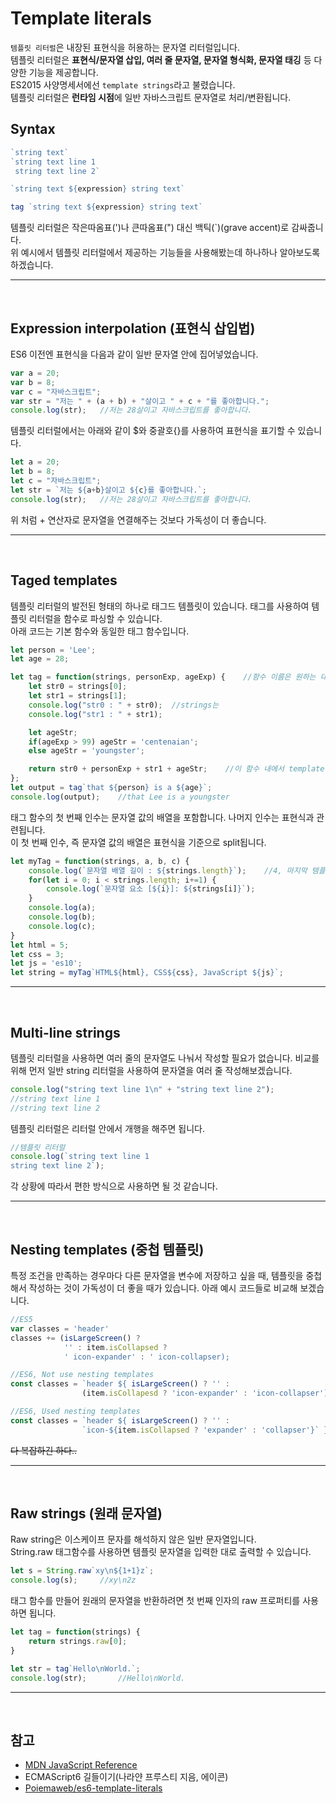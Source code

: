 # Template literals

`템플릿 리터럴`은 내장된 표현식을 허용하는 문자열 리터럴입니다.  
템플릿 리터럴은 **표현식/문자열 삽입, 여러 줄 문자열, 문자열 형식화, 문자열 태깅** 등 다양한 기능을 제공합니다.  
ES2015 사양명세서에선 `template strings`라고 불렸습니다.  
템플릿 리터럴은 **런타임 시점**에 일반 자바스크립트 문자열로 처리/변환됩니다.   

## Syntax
```js
`string text`
`string text line 1
 string text line 2`

`string text ${expression} string text`

tag `string text ${expression} string text`
```
템플릿 리터럴은 작은따옴표(')나 큰따옴표(") 대신 백틱(`)(grave accent)로 감싸줍니다.  
위 예시에서 템플릿 리터럴에서 제공하는 기능들을 사용해봤는데 하나하나 알아보도록 하겠습니다.

---
<br>

## Expression interpolation (표현식 삽입법)
ES6 이전엔 표현식을 다음과 같이 일반 문자열 안에 집어넣었습니다.
```js
var a = 20;
var b = 8;
var c = "자바스크립트";
var str = "저는 " + (a + b) + "살이고 " + c + "를 좋아합니다.";
console.log(str);   //저는 28살이고 자바스크립트를 좋아합니다.
```

템플릿 리터럴에서는 아래와 같이 $와 중괄호{}를 사용하여 표현식을 표기할 수 있습니다.  
```js
let a = 20;
let b = 8;
let c = "자바스크립트";
let str = `저는 ${a+b}살이고 ${c}를 좋아합니다.`;
console.log(str);   //저는 28살이고 자바스크립트를 좋아합니다.
```
위 처럼 + 연산자로 문자열을 연결해주는 것보다 가독성이 더 좋습니다.  


---
<br>

## Taged templates

템플릿 리터럴의 발전된 형태의 하나로 태그드 템플릿이 있습니다. 태그를 사용하여 템플릿 리터럴을 함수로 파싱할 수 있습니다.  
아래 코드는 기본 함수와 동일한 태그 함수입니다.
```js
let person = 'Lee';
let age = 28;

let tag = function(strings, personExp, ageExp) {    //함수 이름은 원하는 대로 가능!
    let str0 = strings[0];
    let str1 = strings[1];
    console.log("str0 : " + str0);  //strings는 
    console.log("str1 : " + str1);

    let ageStr;
    if(ageExp > 99) ageStr = 'centenaian';
    else ageStr = 'youngster';

    return str0 + personExp + str1 + ageStr;    //이 함수 내에서 template literal 반환 가능
};
let output = tag`that ${person} is a ${age}`;
console.log(output);    //that Lee is a youngster
```
태그 함수의 첫 번째 인수는 문자열 값의 배열을 포함합니다. 나머지 인수는 표현식과 관련됩니다.  
이 첫 번째 인수, 즉 문자열 값의 배열은 표현식을 기준으로 split됩니다.
```js
let myTag = function(strings, a, b, c) {
    console.log(`문자열 배열 길이 : ${strings.length}`);    //4, 마지막 템플릿 뒤에 빈 문자열
    for(let i = 0; i < strings.length; i+=1) {
        console.log(`문자열 요소 [${i}]: ${strings[i]}`);
    }
    console.log(a);
    console.log(b);
    console.log(c);
}
let html = 5;
let css = 3;
let js = 'es10';
let string = myTag`HTML${html}, CSS${css}, JavaScript ${js}`;
```
---
<br>

## Multi-line strings

템플릿 리터럴을 사용하면 여러 줄의 문자열도 나눠서 작성할 필요가 없습니다.
비교를 위해 먼저 일반 string 리터럴을 사용하여 문자열을 여러 줄 작성해보겠습니다.
```js
console.log("string text line 1\n" + "string text line 2");
//string text line 1
//string text line 2
```

템플릿 리터럴은 리터럴 안에서 개행을 해주면 됩니다.
```js
//템플릿 리터럴
console.log(`string text line 1
string text line 2`);
```
각 상황에 따라서 편한 방식으로 사용하면 될 것 같습니다.

---
<br>

## Nesting templates (중첩 템플릿)

특정 조건을 만족하는 경우마다 다른 문자열을 변수에 저장하고 싶을 때, 템플릿을 중첩해서 작성하는 것이 가독성이 더 좋을 때가 있습니다. 아래 예시 코드들로 비교해 보겠습니다.  
```js
//ES5
var classes = 'header'
classes += (isLargeScreen() ? 
            '' : item.isCollapsed ? 
            ' icon-expander' : ' icon-collapser);
```
```js
//ES6, Not use nesting templates
const classes = `header ${ isLargeScreen() ? '' :
                (item.isCollapesd ? 'icon-expander' : 'icon-collapser')}`;
```
```js
//ES6, Used nesting templates
const classes = `header ${ isLargeScreen() ? '' :
                `icon-${item.isCollapsed ? 'expander' : 'collapser'}` }`;

```
~~다 복잡하긴 하다..~~

---

<br>

## Raw strings (원래 문자열)

Raw string은 이스케이프 문자를 해석하지 않은 일반 문자열입니다.  
String.raw 태그함수를 사용하면 템플릿 문자열을 입력한 대로 출력할 수 있습니다.  
```js
let s = String.raw`xy\n${1+1}z`;
console.log(s);     //xy\n2z
```
태그 함수를 만들어 원래의 문자열을 반환하려면 첫 번째 인자의 raw 프로퍼티를 사용하면 됩니다.
```js
let tag = function(strings) {
    return strings.raw[0];
}

let str = tag`Hello\nWorld.`;
console.log(str);       //Hello\nWorld.
```


---
<br>

## 참고
- [MDN JavaScript Reference](https://developer.mozilla.org/ko/docs/Web/JavaScript/Reference/Template_literals)
- ECMAScript6 길들이기(나라얀 프루스티 지음, 에이콘)
- [Poiemaweb/es6-template-literals](https://poiemaweb.com/es6-template-literals)